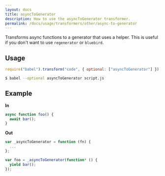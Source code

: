 ```yaml
---
layout: docs
title: asyncToGenerator
description: How to use the asyncToGenerator transformer.
permalink: /docs/usage/transformers/other/async-to-generator
---
```


Transforms async functions to a generator that uses a helper. This is useful if
you don't want to use `regenerator` or `bluebird`.

## Usage

```javascript
require("babel").transform("code", { optional: ["asyncToGenerator"] });
```

```sh
$ babel --optional asyncToGenerator script.js
```

## Example

**In**

```javascript
async function foo() {
  await bar();
}
```

**Out**

```javascript
var _asyncToGenerator = function (fn) {
  ...
};

var foo = _asyncToGenerator(function* () {
  yield bar();
});
```
